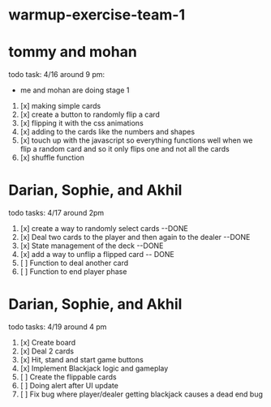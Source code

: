 # warmup-exercise-team-1
# tommy and mohan

todo task:
4/16 around 9 pm:
- me and mohan are doing stage 1
1. [x] making simple cards
2. [x] create a button to randomly flip a card
3. [x] flipping it with the css animations
4. [x] adding to the cards like the numbers and shapes
5. [x] touch up with the javascript so everything functions well when we flip a random card and so it only flips one and not all the cards
6. [x] shuffle function 


# Darian, Sophie, and Akhil
todo tasks:
4/17 around 2pm
1. [x] create a way to randomly select cards --DONE
2. [x] Deal two cards to the player and then again to the dealer --DONE
3. [x] State management of the deck --DONE
4. [x] add a way to unflip a flipped card -- DONE
5. [ ] Function to deal another card
6. [ ] Function to end player phase

# Darian, Sophie, and Akhil
todo tasks:
4/19 around 4 pm
1. [x] Create board
2. [x] Deal 2 cards
3. [x] Hit, stand and start game buttons
4. [x] Implement Blackjack logic and gameplay
5. [ ] Create the flippable cards 
6. [ ] Doing alert after UI update
7. [ ] Fix bug where player/dealer getting blackjack causes a dead end bug